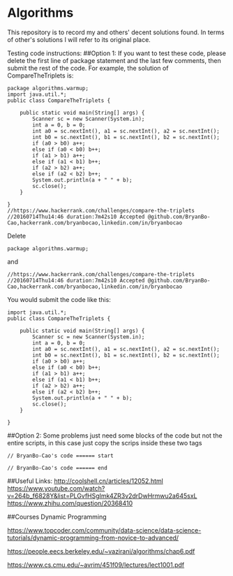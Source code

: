 # Algorithms
This repository is to record my and others' decent solutions found. In terms of other's solutions I will refer to its original place.

Testing code instructions:
##Option 1:
If you want to test these code, please delete the first line of package statement and the last few comments, then submit the rest of the code.
For example, the solution of CompareTheTriplets is:
```
package algorithms.warmup;
import java.util.*;
public class CompareTheTriplets {

	public static void main(String[] args) {
		Scanner sc = new Scanner(System.in);
		int a = 0, b = 0;
		int a0 = sc.nextInt(), a1 = sc.nextInt(), a2 = sc.nextInt();
		int b0 = sc.nextInt(), b1 = sc.nextInt(), b2 = sc.nextInt();
		if (a0 > b0) a++;
		else if (a0 < b0) b++;
		if (a1 > b1) a++;
		else if (a1 < b1) b++;
		if (a2 > b2) a++;
		else if (a2 < b2) b++;
		System.out.println(a + " " + b);
		sc.close();
	}

}
//https://www.hackerrank.com/challenges/compare-the-triplets
//20160714Thu14:46 duration:7m42s10 Accepted @github.com/BryanBo-Cao,hackerrank.com/bryanbocao,linkedin.com/in/bryanbocao
```
Delete 
```
package algorithms.warmup;
```
and
```
//https://www.hackerrank.com/challenges/compare-the-triplets
//20160714Thu14:46 duration:7m42s10 Accepted @github.com/BryanBo-Cao,hackerrank.com/bryanbocao,linkedin.com/in/bryanbocao
```
You would submit the code like this:
```
import java.util.*;
public class CompareTheTriplets {

	public static void main(String[] args) {
		Scanner sc = new Scanner(System.in);
		int a = 0, b = 0;
		int a0 = sc.nextInt(), a1 = sc.nextInt(), a2 = sc.nextInt();
		int b0 = sc.nextInt(), b1 = sc.nextInt(), b2 = sc.nextInt();
		if (a0 > b0) a++;
		else if (a0 < b0) b++;
		if (a1 > b1) a++;
		else if (a1 < b1) b++;
		if (a2 > b2) a++;
		else if (a2 < b2) b++;
		System.out.println(a + " " + b);
		sc.close();
	}

}
```

##Option 2:
Some problems just need some blocks of the code but not the entire scripts, in this case just copy the scrips inside these two tags
```
// BryanBo-Cao's code ====== start 

// BryanBo-Cao's code ====== end
```

##Useful Links:
http://coolshell.cn/articles/12052.html
https://www.youtube.com/watch?v=264b_f6828Y&list=PLGvfHSgImk4ZR3v2drDwHrmwu2a645sxL
https://www.zhihu.com/question/20368410


##Courses
Dynamic Programming

https://www.topcoder.com/community/data-science/data-science-tutorials/dynamic-programming-from-novice-to-advanced/

https://people.eecs.berkeley.edu/~vazirani/algorithms/chap6.pdf

https://www.cs.cmu.edu/~avrim/451f09/lectures/lect1001.pdf
